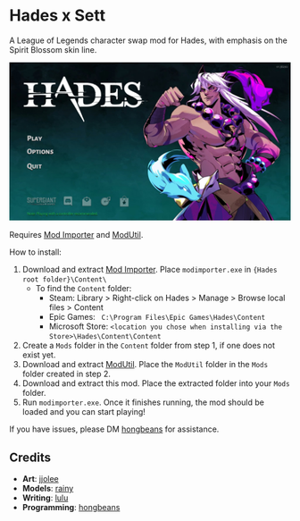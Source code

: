 # Hades x Sett
A League of Legends character swap mod for Hades, with emphasis on the Spirit Blossom skin line.

![Image of the Hades main menu screen, with Spirit Blossom Sett and his trusty badgers in place of Zagreus.](Images/title.jpg?raw=true "It's Sett time")

Requires [Mod Importer](https://www.nexusmods.com/hades/mods/26) and [ModUtil](https://www.nexusmods.com/hades/mods/27).

How to install:
1. Download and extract [Mod Importer](https://www.nexusmods.com/hades/mods/26). Place `modimporter.exe` in `{Hades root folder}\Content\`
    - To find the `Content` folder:
        - Steam: Library > Right-click on Hades > Manage > Browse local files > Content
        - Epic Games: ` C:\Program Files\Epic Games\Hades\Content`
        - Microsoft Store: `<location you chose when installing via the Store>\Hades\Content\Content`
2. Create a `Mods` folder in the `Content` folder from step 1, if one does not exist yet.
3. Download and extract [ModUtil](https://www.nexusmods.com/hades/mods/27). Place the `ModUtil` folder in the `Mods` folder created in step 2.
4. Download and extract this mod. Place the extracted folder into your `Mods` folder.
5. Run `modimporter.exe`. Once it finishes running, the mod should be loaded and you can start playing!

If you have issues, please DM [hongbeans](https://twitter.com/hongdous_) for assistance.

## Credits
- **Art**: [jjolee](https://twitter.com/sorrowtalks)
- **Models**: [rainy](https://twitter.com/MooncakePhel)
- **Writing**: [lulu](https://twitter.com/aphelionaphelia)
- **Programming**: [hongbeans](https://twitter.com/hongdous_)

